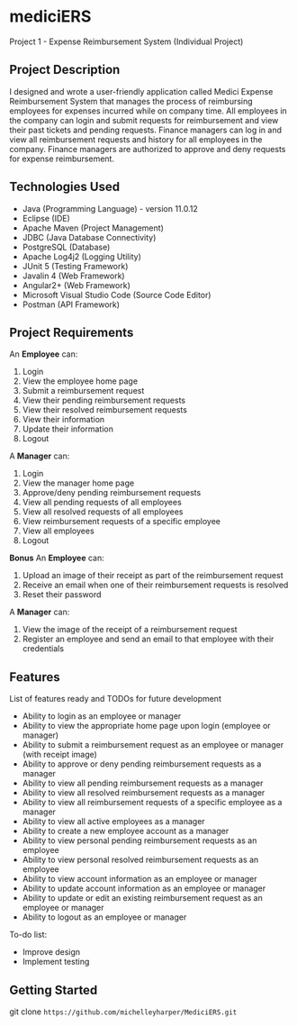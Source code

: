 # mediciERS

Project 1 - Expense Reimbursement System (Individual Project)

Project Description
-----
I designed and wrote a user-friendly application called Medici Expense Reimbursement System that manages the process of reimbursing employees for expenses incurred while on company time. All employees in the company can login and submit requests for reimbursement and view their past tickets and pending requests. Finance managers can log in and view all reimbursement requests and history for all employees in the company. Finance managers are authorized to approve and deny requests for expense reimbursement.

Technologies Used
-----
* Java (Programming Language) - version 11.0.12
* Eclipse (IDE)
* Apache Maven (Project Management)
* JDBC (Java Database Connectivity)
* PostgreSQL (Database)
* Apache Log4j2 (Logging Utility)
* JUnit 5 (Testing Framework)
* Javalin 4 (Web Framework)
* Angular2+ (Web Framework)
* Microsoft Visual Studio Code (Source Code Editor)
* Postman (API Framework)

Project Requirements
-----
An **Employee** can:
1. Login
2. View the employee home page
3. Submit a reimbursement request
4. View their pending reimbursement requests
5. View their resolved reimbursement requests
6. View their information
7. Update their information
8. Logout

A **Manager** can:
1. Login
2. View the manager home page
3. Approve/deny pending reimbursement requests
4. View all pending requests of all employees
5. View all resolved requests of all employees
6. View reimbursement requests of a specific employee
7. View all employees
8. Logout

**Bonus**
An **Employee** can:
1. Upload an image of their receipt as part of the reimbursement request
2. Receive an email when one of their reimbursement requests is resolved
3. Reset their password

A **Manager** can:
1. View the image of the receipt of a reimbursement request
2. Register an employee and send an email to that employee with their credentials

Features
-----
List of features ready and TODOs for future development
* Ability to login as an employee or manager
* Ability to view the appropriate home page upon login (employee or manager)
* Ability to submit a reimbursement request as an employee or manager (with receipt image)
* Ability to approve or deny pending reimbursement requests as a manager
* Ability to view all pending reimbursement requests as a manager
* Ability to view all resolved reimbursement requests as a manager
* Ability to view all reimbursement requests of a specific employee as a manager
* Ability to view all active employees as a manager
* Ability to create a new employee account as a manager
* Ability to view personal pending reimbursement requests as an employee
* Ability to view personal resolved reimbursement requests as an employee
* Ability to view account information as an employee or manager
* Ability to update account information as an employee or manager
* Ability to update or edit an existing reimbursement request as an employee or manager
* Ability to logout as an employee or manager

To-do list:
* Improve design
* Implement testing


Getting Started
-----
git clone `https://github.com/michelleyharper/MediciERS.git`
